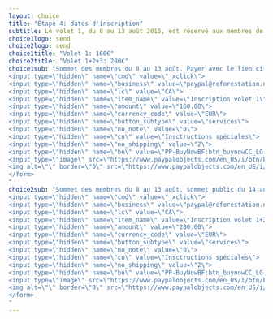 ```yaml
---
layout: choice
title: "Étape 4: dates d'inscription"
subtitle: Le volet 1, du 8 au 13 août 2015, est réservé aux membres de Terre des jeunes; Le volet 2, du 14 au 18 août, est ouvert au public. Vous pouvez aussi réserver votre place au volet culturel du 21 au 23 août. Un volet éco-touristique sera aussi offert les 24 et 25 août et payable sur place. Vous pouvez aussi vous inscrire uniquement au volet 2 en <a href="sud-nonmembre.html">visitant la page des non-membres</a>
choice1logo: send
choice2logo: send
choice1title: "Volet 1: 160€"
choice2title: "Volet 1+2+3: 280€"
choice1sub: "Sommet des membres du 8 au 13 août. Payer avec le lien ci-dessous ou <a class=\"underline\" href=\"http://terredesjeunes.org/contact?edit[subject]=informations%20western%20union%20SVP&edit[message]=J'aimerais%20payer%20directement%20par%20Western%20Union--SVP%20me%20fournir%20les%20informations%20pour%20ce%20faire,%20merci.\">contactez-nous pour savoir comment payer par Western Union.</a><br/><br/><form action=\"https://www.paypal.com/cgi-bin/webscr\" method=\"post\" target=\"_top\">
<input type=\"hidden\" name=\"cmd\" value=\"_xclick\">
<input type=\"hidden\" name=\"business\" value=\"paypal@reforestation.net\">
<input type=\"hidden\" name=\"lc\" value=\"CA\">
<input type=\"hidden\" name=\"item_name\" value=\"Inscription volet 1\">
<input type=\"hidden\" name=\"amount\" value=\"160.00\">
<input type=\"hidden\" name=\"currency_code\" value=\"EUR\">
<input type=\"hidden\" name=\"button_subtype\" value=\"services\">
<input type=\"hidden\" name=\"no_note\" value=\"0\">
<input type=\"hidden\" name=\"cn\" value=\"Insctructions spéciales\">
<input type=\"hidden\" name=\"no_shipping\" value=\"2\">
<input type=\"hidden\" name=\"bn\" value=\"PP-BuyNowBF:btn_buynowCC_LG.gif:NonHosted\">
<input type=\"image\" src=\"https://www.paypalobjects.com/en_US/i/btn/btn_buynowCC_LG.gif\" border=\"0\" name=\"submit\" alt=\"PayPal - The safer, easier way to pay online!\">
<img alt=\"\" border=\"0\" src=\"https://www.paypalobjects.com/en_US/i/scr/pixel.gif\" width=\"1\" height=\"1\">
</form>
"
choice2sub: "Sommet des membres du 8 au 13 août, sommet public du 14 au 18 août + volet culturel du 21 au 23 août. Payer avec le lien ci-dessous ou <a class=\"underline\" href=\"http://terredesjeunes.org/contact?edit[subject]=informations%20western%20union%20SVP&edit[message]=J'aimerais%20payer%20directement%20par%20Western%20Union--SVP%20me%20fournir%20les%20informations%20pour%20ce%20faire,%20merci.\">contactez-nous pour savoir comment payer par Western Union.</a><br/><br/><form action=\"https://www.paypal.com/cgi-bin/webscr\" method=\"post\" target=\"_top\">
<input type=\"hidden\" name=\"cmd\" value=\"_xclick\">
<input type=\"hidden\" name=\"business\" value=\"paypal@reforestation.net\">
<input type=\"hidden\" name=\"lc\" value=\"CA\">
<input type=\"hidden\" name=\"item_name\" value=\"Inscription volet 1+2+3\">
<input type=\"hidden\" name=\"amount\" value=\"280.00\">
<input type=\"hidden\" name=\"currency_code\" value=\"EUR\">
<input type=\"hidden\" name=\"button_subtype\" value=\"services\">
<input type=\"hidden\" name=\"no_note\" value=\"0\">
<input type=\"hidden\" name=\"cn\" value=\"Insctructions spéciales\">
<input type=\"hidden\" name=\"no_shipping\" value=\"2\">
<input type=\"hidden\" name=\"bn\" value=\"PP-BuyNowBF:btn_buynowCC_LG.gif:NonHosted\">
<input type=\"image\" src=\"https://www.paypalobjects.com/en_US/i/btn/btn_buynowCC_LG.gif\" border=\"0\" name=\"submit\" alt=\"PayPal - The safer, easier way to pay online!\">
<img alt=\"\" border=\"0\" src=\"https://www.paypalobjects.com/en_US/i/scr/pixel.gif\" width=\"1\" height=\"1\">
</form>
"
---
```



